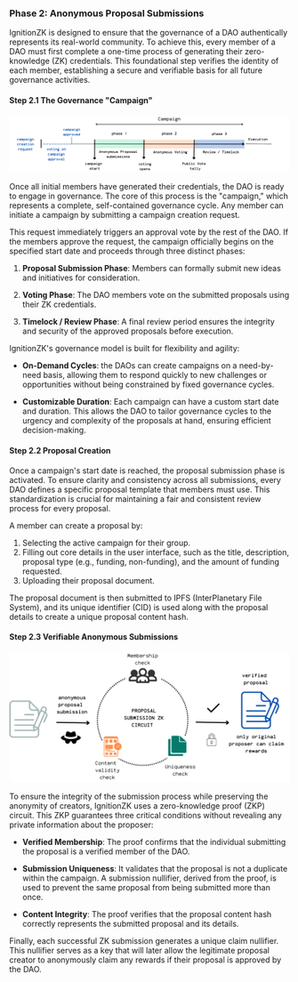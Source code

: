 ### Phase 2: Anonymous Proposal Submissions

IgnitionZK is designed to ensure that the governance of a DAO authentically represents its real-world community. To achieve this, every member of a DAO must first complete a one-time process of generating their zero-knowledge (ZK) credentials. This foundational step verifies the identity of each member, establishing a secure and verifiable basis for all future governance activities.


#### Step 2.1 The Governance "Campaign"

![Campaign creation](../frontend/src/assets/campaign_illustration.png)

Once all initial members have generated their credentials, the DAO is ready to engage in governance. The core of this process is the "campaign," which represents a complete, self-contained governance cycle. Any member can initiate a campaign by submitting a campaign creation request.

This request immediately triggers an approval vote by the rest of the DAO. If the members approve the request, the campaign officially begins on the specified start date and proceeds through three distinct phases:

1. **Proposal Submission Phase**: Members can formally submit new ideas and initiatives for consideration.

2. **Voting Phase**: The DAO members vote on the submitted proposals using their ZK credentials.

3. **Timelock / Review Phase**: A final review period ensures the integrity and security of the approved proposals before execution.

IgnitionZK's governance model is built for flexibility and agility:

* **On-Demand Cycles**: the DAOs can create campaigns on a need-by-need basis, allowing them to respond quickly to new challenges or opportunities without being constrained by fixed governance cycles.

* **Customizable Duration**: Each campaign can have a custom start date and duration. This allows the DAO to tailor governance cycles to the urgency and complexity of the proposals at hand, ensuring efficient decision-making.

#### Step 2.2 Proposal Creation

Once a campaign's start date is reached, the proposal submission phase is activated. To ensure clarity and consistency across all submissions, every DAO defines a specific proposal template that members must use. This standardization is crucial for maintaining a fair and consistent review process for every proposal.

A member can create a proposal by:

1. Selecting the active campaign for their group.
2. Filling out core details in the user interface, such as the title, description, proposal type (e.g., funding, non-funding), and the amount of funding requested.
3. Uploading their proposal document.

The proposal document is then submitted to IPFS (InterPlanetary File System), and its unique identifier (CID) is used along with the proposal details to create a unique proposal content hash.

#### Step 2.3 Verifiable Anonymous Submissions

![Proposal submission](../frontend/src/assets/proposal_submission.png)

To ensure the integrity of the submission process while preserving the anonymity of creators, IgnitionZK uses a zero-knowledge proof (ZKP) circuit. This ZKP guarantees three critical conditions without revealing any private information about the proposer:

* **Verified Membership**: The proof confirms that the individual submitting the proposal is a verified member of the DAO.

* **Submission Uniqueness**: It validates that the proposal is not a duplicate within the campaign. A submission nullifier, derived from the proof, is used to prevent the same proposal from being submitted more than once.

* **Content Integrity**: The proof verifies that the proposal content hash correctly represents the submitted proposal and its details.

Finally, each successful ZK submission generates a unique claim nullifier. This nullifier serves as a key that will later allow the legitimate proposal creator to anonymously claim any rewards if their proposal is approved by the DAO.

